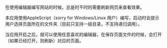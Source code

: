 在使用编辑器编写网站的时候，总是时不时的需要刷新网页来查看效果。

本应用使用AppleScript（sorry for Windows/Linux 用户）编写，启动时会提示用户选择页面所在的文件夹（目前只支持一级目录，不支持递归调用）。

当应用开启之后，就可以使用任意喜欢的编辑器，在保存页面文件的时候，会打开（如果已经打开，则刷新）对应的页面。
